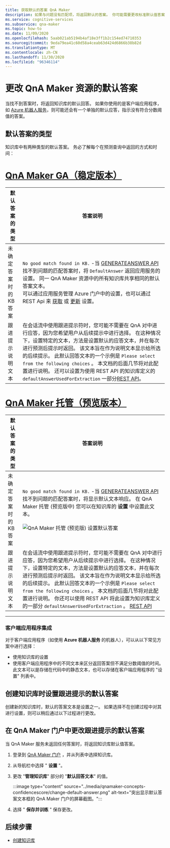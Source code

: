 ```yaml
---
title: 获取默认的答案 QnA Maker
description: 如果与问题没有匹配项，将返回默认的答案。 你可能需要更改标准默认值答案的默认应答。
ms.service: cognitive-services
ms.subservice: qna-maker
ms.topic: how-to
ms.date: 11/09/2020
ms.openlocfilehash: 5aab021ab5194b4af18e3ff1b2c154ed74710353
ms.sourcegitcommit: 9eda79ea41c60d58a4ceab63d424d6866b38b82d
ms.translationtype: MT
ms.contentlocale: zh-CN
ms.lasthandoff: 11/30/2020
ms.locfileid: "96346114"
---
```

# <a name="change-default-answer-for-a-qna-maker-resource"></a>更改 QnA Maker 资源的默认答案

当找不到答案时，将返回知识库的默认回答。 如果你使用的是客户端应用程序，如 [Azure 机器人服务](/azure/bot-service/bot-builder-howto-qna)，则可能还会有一个单独的默认应答，指示没有符合分数阈值的答案。

## <a name="types-of-default-answer"></a>默认答案的类型

知识库中有两种类型的默认答案。 务必了解每个在预测查询中返回的方式和时间：

# <a name="qna-maker-ga-stable-release"></a>[QnA Maker GA（稳定版本）](#tab/v1)

|默认答案的类型|答案说明|
|--|--|
|未确定答案时的 KB 答案|`No good match found in KB.` -当 [GENERATEANSWER API](/rest/api/cognitiveservices/qnamakerruntime/runtime/generateanswer) 找不到问题的匹配答案时，将 `DefaultAnswer` 返回应用服务的设置。 同一 QnA Maker 资源中的所有知识库共享相同的默认答案文本。<br>可以通过应用服务管理 Azure 门户中的设置，也可以通过 REST Api 来 [获取](/rest/api/appservice/webapps/listapplicationsettings) 或 [更新](/rest/api/appservice/webapps/updateapplicationsettings) 设置。|
|跟进提示说明文本|在会话流中使用跟进提示符时，您可能不需要在 QnA 对中进行应答，因为您希望用户从后续提示中进行选择。 在这种情况下，设置特定的文本，方法是设置默认的应答文本，并在每次进行预测后提示时返回。 该文本旨在作为说明文本显示给所选的后续提示。 此默认回答文本的一个示例是 `Please select from the following choices` 。 本文档的后面几节将对此配置进行说明。 还可以设置为使用 REST API 的知识库定义的 `defaultAnswerUsedForExtraction` 一部分[REST API](/rest/api/cognitiveservices/qnamaker/knowledgebase/create)。|

# <a name="qna-maker-managed-preview-release"></a>[QnA Maker 托管（预览版本）](#tab/v2)

|默认答案的类型|答案说明|
|--|--|
|未确定答案时的 KB 答案|`No good match found in KB.` -当 [GENERATEANSWER API](/rest/api/cognitiveservices/qnamakerruntime/runtime/generateanswer) 找不到问题的匹配答案时，将显示默认文本响应。 在 QnA Maker 托管 (预览版中) 您可以在知识库的 **设置** 中设置此文本。 <br><br> ![QnA Maker 托管 (预览版) 设置默认答案](../media/qnamaker-how-change-default-answer/qnamaker-v2-change-default-answer.png)|
|跟进提示说明文本|在会话流中使用跟进提示符时，您可能不需要在 QnA 对中进行应答，因为您希望用户从后续提示中进行选择。 在这种情况下，设置特定的文本，方法是设置默认的应答文本，并在每次进行预测后提示时返回。 该文本旨在作为说明文本显示给所选的后续提示。 此默认回答文本的一个示例是 `Please select from the following choices` 。 本文档的后面几节将对此配置进行说明。 你还可以使用 REST API 将此设置为知识库定义的一部分 `defaultAnswerUsedForExtraction` 。 [REST API](/rest/api/cognitiveservices/qnamaker/knowledgebase/create)|

---

### <a name="client-application-integration"></a>客户端应用程序集成

对于客户端应用程序（如使用 **Azure 机器人服务** 的机器人），可以从以下常见方案中进行选择：

* 使用知识库的设置
* 使用客户端应用程序中的不同文本来区分返回答案但不满足分数阈值的时间。 此文本可以是存储在代码中的静态文本，也可以存储在客户端应用程序的 "设置" 列表中。

## <a name="set-follow-up-prompts-default-answer-when-you-create-knowledge-base"></a>创建知识库时设置跟进提示的默认答案

创建新的知识库时，默认的答案文本是设置之一。 如果选择不在创建过程中对其进行设置，则可以稍后通过以下过程进行更改。

## <a name="change-follow-up-prompts-default-answer-in-qna-maker-portal"></a>在 QnA Maker 门户中更改跟进提示的默认答案

当 QnA Maker 服务未返回任何答案时，将返回知识库默认值答案。

1. 登录到 [QnA Maker 门户](https://www.qnamaker.ai/) ，并从列表中选择知识库。
1. 从导航栏中选择 " **设置** "。
1. 更改 "**管理知识库**" 部分的 "**默认回答文本**" 的值。

    :::image type="content" source="../media/qnamaker-concepts-confidencescore/change-default-answer.png" alt-text="突出显示默认答案文本框的 QnA Maker 门户的屏幕截图。":::

1. 选择 " **保存并训练** " 保存更改。

## <a name="next-steps"></a>后续步骤

* [创建知识库](../How-to/manage-knowledge-bases.md)